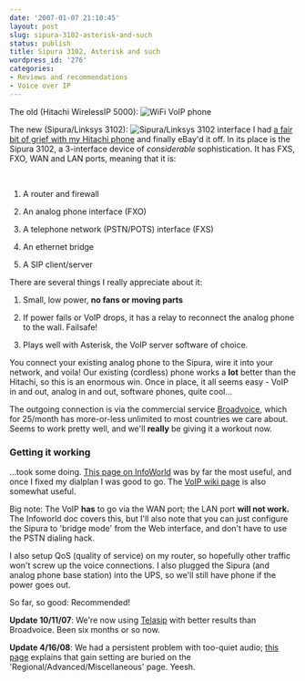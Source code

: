 ```yaml
---
date: '2007-01-07 21:10:45'
layout: post
slug: sipura-3102-asterisk-and-such
status: publish
title: Sipura 3102, Asterisk and such
wordpress_id: '276'
categories:
- Reviews and recommendations
- Voice over IP
---
```


The old (Hitachi WirelessIP 5000):
![WiFi VoIP phone](http://www.phfactor.net/wp-pics/hitachi-5000.jpg)

The new (Sipura/Linksys 3102):
![Sipura/Linksys 3102 interface](http://www.phfactor.net/wp-pics/sipura-medium.jpg)
I had [a fair bit of grief with my Hitachi phone](http://www.phfactor.net/wp/2006/01/06/hitachi-wifi-voip-up-and-running/) and finally eBay'd it off. In its place is the Sipura 3102, a 3-interface device of _considerable_ sophistication. It has FXS, FXO, WAN and LAN ports, meaning that it is:

 



	
  1. A router and firewall

	
  2. An analog phone interface (FXO)

	
  3. A telephone network (PSTN/POTS) interface (FXS)

	
  4. An ethernet bridge

	
  5. A SIP client/server


There are several things I really appreciate about it:

	
  1. Small, low power, **no fans or moving parts**

	
  2. If power fails or VoIP drops, it has a relay to reconnect the analog phone to the wall. Failsafe!

	
  3. Plays well with Asterisk, the VoIP server software of choice.


You connect your existing analog phone to the Sipura, wire it into your network, and voila! Our existing (cordless) phone works a **lot** better than the Hitachi, so this is an enormous win. Once in place, it all seems easy - VoIP in and out, analog in and out, software phones, quite cool...

The outgoing connection is via the commercial service [Broadvoice](http://www.broadvoice.com/), which for 25/month has more-or-less unlimited to most countries we care about. Seems to work pretty well, and we'll **really** be giving it a workout now.


### Getting it working


...took some doing. [This page on InfoWorld](http://weblog.infoworld.com/venezia/archives/2006_12.html) was by far the most useful, and once I fixed my dialplan I was good to go. The [VoIP wiki page](http://www.voip-info.org/wiki/index.php?page=Linksys-Cisco+3102) is also somewhat useful.

Big note: The VoIP **has** to go via the WAN port; the LAN port **will not work.** The Infoworld doc covers this, but I'll also note that you can just configure the Sipura to 'bridge mode' from the Web interface, and don't have to use the PSTN dialing hack.

I also setup QoS (quality of service) on my router, so hopefully other traffic won't screw up the voice connections. I also plugged the Sipura (and analog phone base station) into the UPS, so we'll still have phone if the power goes out.

So far, so good: Recommended!

**Update 10/11/07**: We're now using [Telasip](http://www.telasip.com/) with better results than Broadvoice. Been six months or so now.

**Update 4/16/08**: We had a persistent problem with too-quiet audio; [this page](http://www.jonwsmith.com/projects/asterisk/index.php) explains that gain setting are buried on the 'Regional/Advanced/Miscellaneous' page. Yeesh.

 
